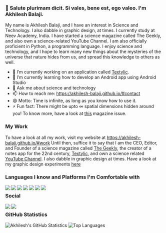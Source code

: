 ### 👋 Salute plurimam dicit. Si vales, bene est, ego valeo. I'm Akhilesh Balaji.

My name is Akhilesh Balaji, and I have an interest in Science and Technology. I also dabble in graphic design, at times. I currently study at Neev Academy, India. I have started a science magazine called The Geekly, and also own a science-related YouTube Channel. I am also officially proficient in Python, a programming language. I enjoy science and technology, and I hope to learn many new things about the mysteries of the universe that nature hides from us, and spread this knowledge to others as well.

- 🔭 I’m currently working on an application called [Textylic](https://akhilesh-balaji.github.io/Textylic/).
- 🌱 I’m currently learning how to develop an Android app using Android Studio
- 💬 Ask me about science and technology
- 📫 How to reach me: https://akhilesh-balaji.github.io/#contact
- 😄 Motto: Time is infinite, as long as you know how to use it.
- ⚡ Fun fact: There might be upto ∞ spatial dimensions hidden around you! To know more, have a look at [this](https://thegeekly.github.io/Issue%205/index.html) magazine issue.

### My Work
To have a look at all my work, visit my website at https://akhilesh-balaji.github.io/#work
Until then, suffice it to say that I am the CEO, Editor, and Founder of a science magazine called [The Geekly](www.thegeekly.net), the creator of a notes app for the 22nd century, [Textylic](https://akhilesh-balaji.github.io/Textylic/), and own a science related [YouTube Channel](https://www.youtube.com/channel/UCameFaM8x1vL_onYtV8ONdw). I also dabble in graphic design at times. Have a look at my graphic design experiments [here](https://www.behance.net/akhileshba4a03)

### Languages I know and Platforms I'm Comfortable with
<img align="left" src="https://img.shields.io/badge/html5%20-%23E34F26.svg?&style=for-the-badge&logo=html5&logoColor=white"/>
<img align="left" src="https://img.shields.io/badge/css3%20-%231572B6.svg?&style=for-the-badge&logo=css3&logoColor=white"/>
<img align="left" src="https://img.shields.io/badge/python%20-%2314354C.svg?&style=for-the-badge&logo=python&logoColor=white"/>
<img align="left" src="https://img.shields.io/badge/markdown-%23000000.svg?&style=for-the-badge&logo=markdown&logoColor=white"/>
<img align="left" src="https://img.shields.io/badge/latex%20-%23008080.svg?&style=for-the-badge&logo=latex&logoColor=white"/>
<img align="left" src="https://img.shields.io/badge/github%20-%23121011.svg?&style=for-the-badge&logo=github&logoColor=white"/>
<img align="left" src="https://img.shields.io/badge/git%20-%23F05033.svg?&style=for-the-badge&logo=git&logoColor=white"/>
<img src="https://www.halberesford.com/content/images/2018/07/null.png" width="1" height="1">

### Social
<img align="left" src="https://img.shields.io/badge/linkedin%20-%230077B5.svg?&style=for-the-badge&logo=linkedin&logoColor=white"/>
<img align="left" src="https://img.shields.io/badge/youtube%20-%23FF0000.svg?&style=for-the-badge&logo=YouTube&logoColor=white"/>
<img src="https://www.halberesford.com/content/images/2018/07/null.png" width="1" height="1">

### GitHub Statistics
![Akhilesh's GitHub Statistics](https://github-readme-stats.vercel.app/api?username=akhilesh-balaji&show_icons=true&theme=dark)
![Top Languages](https://github-readme-stats.vercel.app/api/top-langs/?username=akhilesh-balaji&theme=dark&layout=compact)

